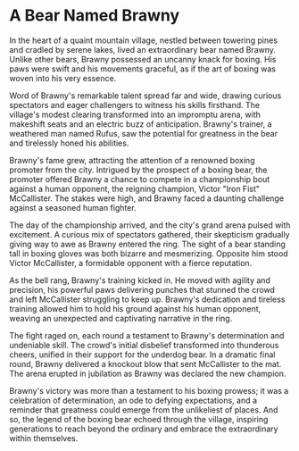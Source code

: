 # A Bear Named Brawny

In the heart of a quaint mountain village, nestled between towering pines and cradled by serene lakes, lived an
extraordinary bear named Brawny. Unlike other bears, Brawny possessed an uncanny knack for boxing. His paws were swift
and his movements graceful, as if the art of boxing was woven into his very essence.

Word of Brawny's remarkable talent spread far and wide, drawing curious spectators and eager challengers to witness his
skills firsthand. The village's modest clearing transformed into an impromptu arena, with makeshift seats and an
electric buzz of anticipation. Brawny's trainer, a weathered man named Rufus, saw the potential for greatness in the
bear and tirelessly honed his abilities.

Brawny's fame grew, attracting the attention of a renowned boxing promoter from the city. Intrigued by the prospect of a
boxing bear, the promoter offered Brawny a chance to compete in a championship bout against a human opponent, the
reigning champion, Victor "Iron Fist" McCallister. The stakes were high, and Brawny faced a daunting challenge against a
seasoned human fighter.

The day of the championship arrived, and the city's grand arena pulsed with excitement. A curious mix of spectators
gathered, their skepticism gradually giving way to awe as Brawny entered the ring. The sight of a bear standing tall in
boxing gloves was both bizarre and mesmerizing. Opposite him stood Victor McCallister, a formidable opponent with a
fierce reputation.

As the bell rang, Brawny's training kicked in. He moved with agility and precision, his powerful paws delivering punches
that stunned the crowd and left McCallister struggling to keep up. Brawny's dedication and tireless training allowed him
to hold his ground against his human opponent, weaving an unexpected and captivating narrative in the ring.

The fight raged on, each round a testament to Brawny's determination and undeniable skill. The crowd's initial disbelief
transformed into thunderous cheers, unified in their support for the underdog bear. In a dramatic final round, Brawny
delivered a knockout blow that sent McCallister to the mat. The arena erupted in jubilation as Brawny was declared the
new champion.

Brawny's victory was more than a testament to his boxing prowess; it was a celebration of determination, an ode to
defying expectations, and a reminder that greatness could emerge from the unlikeliest of places. And so, the legend of
the boxing bear echoed through the village, inspiring generations to reach beyond the ordinary and embrace the
extraordinary within themselves.